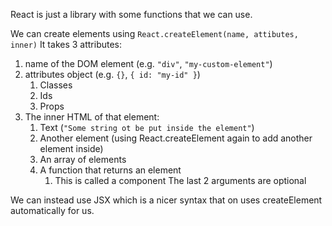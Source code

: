 React is just a library with some functions that we can use.

We can create elements using `React.createElement(name, attibutes, inner)` It takes 3 attributes:
1. name of the DOM element (e.g. `"div"`, `"my-custom-element"`)
2. attributes object (e.g. `{}`, `{ id: "my-id" }`)
	1. Classes
	2. Ids
	3. Props
3. The inner HTML of that element:
	1. Text (`"Some string ot be put inside the element"`)
	2. Another element (using React.createElement again to add another element inside)
	3. An array of elements
	4. A function that returns an element
		1. This is called a component
The last 2 arguments are optional

We can instead use JSX which is a nicer syntax that on uses createElement automatically for us.